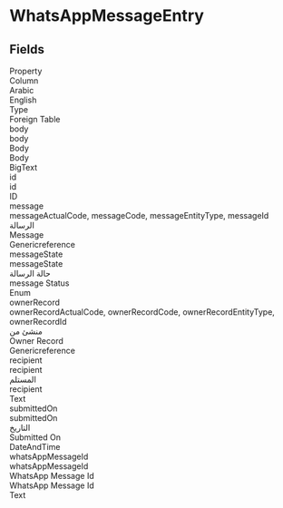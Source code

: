 # WhatsAppMessageEntry

<ContentFilter/>

<div class='searchable'>

## Fields

<div class="nama-table">
<div class="row header-row">
<div class="cell">Property</div>
<div class="cell">Column</div>
<div class="cell">Arabic</div>
<div class="cell">English</div>
<div class="cell">Type</div>
<div class="cell">Foreign Table</div>
</div><div class="row searchable" id="body">
<div class="cell" data-label="Property">body</div>
<div class="cell" data-label="Column">body</div>
<div class="cell" data-label="Arabic">Body</div>
<div class="cell" data-label="English">Body</div>
<div class="cell" data-label="Type">BigText</div>

</div>

<div class="row searchable" id="id">
<div class="cell" data-label="Property">id</div>
<div class="cell" data-label="Column">id</div>
<div class="cell" data-label="Arabic"></div>
<div class="cell" data-label="English"></div>
<div class="cell" data-label="Type">ID</div>

</div>

<div class="row searchable" id="message">
<div class="cell" data-label="Property">message</div>
<div class="cell gen-ref-column" data-label="Column">messageActualCode,  messageCode,  messageEntityType,  messageId</div>
<div class="cell" data-label="Arabic">الرسالة</div>
<div class="cell" data-label="English">Message</div>
<div class="cell" data-label="Type">Genericreference</div>

</div>

<div class="row searchable" id="messageState">
<div class="cell" data-label="Property">messageState</div>
<div class="cell" data-label="Column">messageState</div>
<div class="cell" data-label="Arabic">حالة الرسالة</div>
<div class="cell" data-label="English">message Status</div>
<div class="cell" data-label="Type">Enum</div>

</div>

<div class="row searchable" id="ownerRecord">
<div class="cell" data-label="Property">ownerRecord</div>
<div class="cell gen-ref-column" data-label="Column">ownerRecordActualCode,  ownerRecordCode,  ownerRecordEntityType,  ownerRecordId</div>
<div class="cell" data-label="Arabic">منشئ من</div>
<div class="cell" data-label="English">Owner Record</div>
<div class="cell" data-label="Type">Genericreference</div>

</div>

<div class="row searchable" id="recipient">
<div class="cell" data-label="Property">recipient</div>
<div class="cell" data-label="Column">recipient</div>
<div class="cell" data-label="Arabic">المستلم</div>
<div class="cell" data-label="English">recipient</div>
<div class="cell" data-label="Type">Text</div>

</div>

<div class="row searchable" id="submittedOn">
<div class="cell" data-label="Property">submittedOn</div>
<div class="cell" data-label="Column">submittedOn</div>
<div class="cell" data-label="Arabic">التاريخ</div>
<div class="cell" data-label="English">Submitted On</div>
<div class="cell" data-label="Type">DateAndTime</div>

</div>

<div class="row searchable" id="whatsAppMessageId">
<div class="cell" data-label="Property">whatsAppMessageId</div>
<div class="cell" data-label="Column">whatsAppMessageId</div>
<div class="cell" data-label="Arabic">WhatsApp Message Id</div>
<div class="cell" data-label="English">WhatsApp Message Id</div>
<div class="cell" data-label="Type">Text</div>

</div>


</div>
</div>

